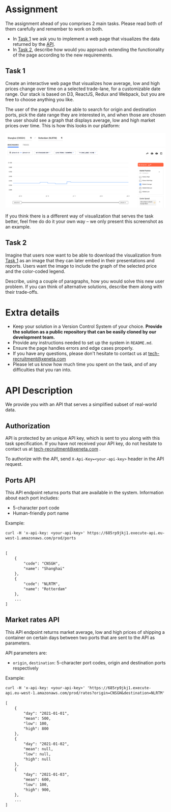 # Assignment

The assignment ahead of you comprises 2 main tasks. Please read both of them carefully and remember to work on both.

- In [Task 1](#task-1) we ask you to implement a web page that visualizes the data returned by the [API](#api-description).
- In [Task 2](#task-2), describe how would you approach extending the functionality of the page according to the new requirements.

## Task 1

Create an interactive web page that visualizes how average, low and high prices change over time on a selected trade-lane, for a customizable date range. Our stack is based on D3, ReactJS, Redux and Webpack, but you are free to choose anything you like.

The user of the page should be able to search for origin and destination ports, pick the date range they are interested in, and when those are chosen the user should see a graph that displays average, low and high market prices over time. This is how this looks in our platform:

![Ocean Market Price Graph](graph.png)

If you think there is a different way of visualization that serves the task better, feel free do do it your own way – we only present this screenshot as an example.

## Task 2

Imagine that users now want to be able to download the visualization from [Task 1](#task-1) as an image that they can later embed in their presentations and reports. Users want the image to include the graph of the selected price and the color-coded legend.

Describe, using a couple of paragraphs, how you would solve this new user problem. If you can think of alternative solutions, describe them along with their trade-offs.


# Extra details

* Keep your solution in a Version Control System of your choice. **Provide the solution as a public repository that can be easily cloned by our development team.**
* Provide any instructions needed to set up the system in `README.md`.
* Ensure the page handles errors and edge cases properly.
* If you have any questions, please don't hesitate to contact us at tech-recruitment@xeneta.com
* Please let us know how much time you spent on the task, and of any difficulties that you ran into.

# API Description

We provide you with an API that serves a simplified subset of real-world data.

## Authorization

API is protected by an unique API key, which is sent to you along with this task specification. If you have not received your API key, do not hesitate to contact us at tech-recruitment@xeneta.com .

To authorize with the API, send `X-Api-Key=<your-api-key>` header in the API request.

## Ports API

This API endpoint returns ports that are available in the system. Information about each port includes:

- 5-character port code
- Human-friendly port name

Example:

```
curl -H 'x-api-key: <your-api-key>' https://685rp9jkj1.execute-api.eu-west-1.amazonaws.com/prod/ports


[
    {
        "code": "CNSGH",
        "name": "Shanghai"
    },
    {
        "code": "NLRTM",
        "name": "Rotterdam"
    },
    ...
]

```


## Market rates API

This API endpoint returns market average, low and high prices of shipping a container on certain days between two ports that are sent to the API as parameters.

API parameters are:

- `origin`, `destination`: 5-character port codes, origin and destination ports respectively

Example:

```
curl -H 'x-api-key: <your-api-key>' 'https://685rp9jkj1.execute-api.eu-west-1.amazonaws.com/prod/rates?origin=CNSGH&destination=NLRTM'

[
    {
        "day": "2021-01-01",
        "mean": 500,
        "low": 100,
        "high": 800
    },
    {
        "day": "2021-01-02",
        "mean": null,
        "low": null,
        "high": null
    },
    {
        "day": "2021-01-03",
        "mean": 600,
        "low": 100,
        "high": 900,
    },
    ...
]
```
